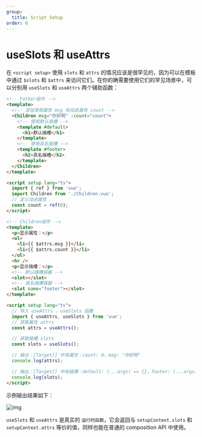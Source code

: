 ```yaml
---
group:
  title: Script Setup
order: 6
---
```


<BackTop></BackTop>

# useSlots 和 useAttrs

在 `<script setup>` 使用 `slots` 和 `attrs` 的情况应该是很罕见的，因为可以在模板中通过 `$slots` 和 `$attrs` 来访问它们。在你的确需要使用它们的罕见场景中，可以分别用 `useSlots` 和 `useAttrs` 两个辅助函数：

```html
<!-- Father组件 -->
<template>
  <!-- 添加常规属性 msg 和动态属性 count -->
  <Children msg="你好啊" :count="count">
    <!-- 使用默认插槽 -->
    <template #default>
      <h1>默认插槽</h1>
    </template>
    <!-- 使用具名插槽 -->
    <template #footer>
      <h2>具名插槽</h2>
    </template>
  </Children>
</template>

<script setup lang="ts">
  import { ref } from 'vue';
  import Children from './Children.vue';
  // 定义动态属性
  const count = ref(0);
</script>
```

```html
<!-- Children组件 -->
<template>
  <p>显示属性：</p>
  <ul>
    <li>{{ $attrs.msg }}</li>
    <li>{{ $attrs.count }}</li>
  </ul>
  <hr />
  <p>显示插槽：</p>
  <!-- 默认插槽容器 -->
  <slot></slot>
  <!-- 具名插槽容器 -->
  <slot name="footer"></slot>
</template>

<script setup lang="ts">
  // 导入 useAttrs 、useSlots 函数
  import { useAttrs, useSlots } from 'vue';
  // 获取属性 attrs
  const attrs = useAttrs();

  // 获取插槽 slots
  const slots = useSlots();

  // 输出：[Target]] 中有属性：count: 0，mag: "你好啊"
  console.log(attrs);

  // 输出：[Target]] 中有插槽：default: (...args) => {}，footer: (...args) => {}
  console.log(slots);
</script>
```

示例输出结果如下：

![img](https://cdn.jsdelivr.net/gh/fy996icu/pics/img/useSlots%E5%92%8CuseAttrs.png)

`useSlots` 和 `useAttrs` 是真实的 `运行时函数`，它会返回与 `setupContext.slots` 和 `setupContext.attrs` 等价的值，同样也能在普通的 composition API 中使用。

